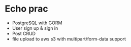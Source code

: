 # Echo prac

- PostgreSQL with GORM
- User sign up & sign in
- Post CRUD
- file upload to aws s3 with multipart/form-data support